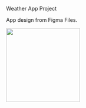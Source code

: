 Weather App Project

App design from Figma Files.

<div align="start">
    <img src="https://user-images.githubusercontent.com/76684491/142724982-ffb4f010-d251-46db-af8c-2ebdf5d82983.JPG" width="200px"</img> 
</div>
